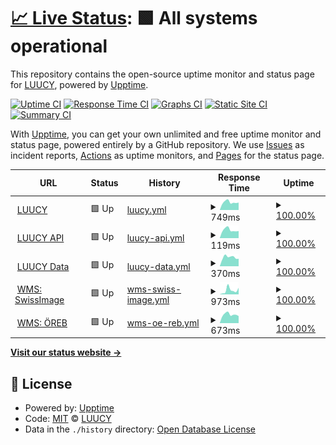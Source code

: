 # [📈 Live Status](https://status.luucy.ch): <!--live status--> **🟩 All systems operational**

This repository contains the open-source uptime monitor and status page for [LUUCY](luucy.ch), powered by [Upptime](https://github.com/upptime/upptime).

[![Uptime CI](https://github.com/luucyadmin/luucy-status/workflows/Uptime%20CI/badge.svg)](https://github.com/luucyadmin/luucy-status/actions?query=workflow%3A%22Uptime+CI%22)
[![Response Time CI](https://github.com/luucyadmin/luucy-status/workflows/Response%20Time%20CI/badge.svg)](https://github.com/luucyadmin/luucy-status/actions?query=workflow%3A%22Response+Time+CI%22)
[![Graphs CI](https://github.com/luucyadmin/luucy-status/workflows/Graphs%20CI/badge.svg)](https://github.com/luucyadmin/luucy-status/actions?query=workflow%3A%22Graphs+CI%22)
[![Static Site CI](https://github.com/luucyadmin/luucy-status/workflows/Static%20Site%20CI/badge.svg)](https://github.com/luucyadmin/luucy-status/actions?query=workflow%3A%22Static+Site+CI%22)
[![Summary CI](https://github.com/luucyadmin/luucy-status/workflows/Summary%20CI/badge.svg)](https://github.com/luucyadmin/luucy-status/actions?query=workflow%3A%22Summary+CI%22)

With [Upptime](https://upptime.js.org), you can get your own unlimited and free uptime monitor and status page, powered entirely by a GitHub repository. We use [Issues](https://github.com/luucyadmin/luucy-status/issues) as incident reports, [Actions](https://github.com/luucyadmin/luucy-status/actions) as uptime monitors, and [Pages](https://status.luucy.ch) for the status page.

<!--start: status pages-->
<!-- This summary is generated by Upptime (https://github.com/upptime/upptime) -->
<!-- Do not edit this manually, your changes will be overwritten -->
<!-- prettier-ignore -->
| URL | Status | History | Response Time | Uptime |
| --- | ------ | ------- | ------------- | ------ |
| <img alt="" src="https://icons.duckduckgo.com/ip3/app.luucy.ch.ico" height="13"> [LUUCY](https://app.luucy.ch/login) | 🟩 Up | [luucy.yml](https://github.com/luucyadmin/luucy-status/commits/HEAD/history/luucy.yml) | <details><summary><img alt="Response time graph" src="./graphs/luucy/response-time-week.png" height="20"> 749ms</summary><br><a href="https://status.luucy.ch/history/luucy"><img alt="Response time 740" src="https://img.shields.io/endpoint?url=https%3A%2F%2Fraw.githubusercontent.com%2Fluucyadmin%2Fluucy-status%2FHEAD%2Fapi%2Fluucy%2Fresponse-time.json"></a><br><a href="https://status.luucy.ch/history/luucy"><img alt="24-hour response time 717" src="https://img.shields.io/endpoint?url=https%3A%2F%2Fraw.githubusercontent.com%2Fluucyadmin%2Fluucy-status%2FHEAD%2Fapi%2Fluucy%2Fresponse-time-day.json"></a><br><a href="https://status.luucy.ch/history/luucy"><img alt="7-day response time 749" src="https://img.shields.io/endpoint?url=https%3A%2F%2Fraw.githubusercontent.com%2Fluucyadmin%2Fluucy-status%2FHEAD%2Fapi%2Fluucy%2Fresponse-time-week.json"></a><br><a href="https://status.luucy.ch/history/luucy"><img alt="30-day response time 726" src="https://img.shields.io/endpoint?url=https%3A%2F%2Fraw.githubusercontent.com%2Fluucyadmin%2Fluucy-status%2FHEAD%2Fapi%2Fluucy%2Fresponse-time-month.json"></a><br><a href="https://status.luucy.ch/history/luucy"><img alt="1-year response time 740" src="https://img.shields.io/endpoint?url=https%3A%2F%2Fraw.githubusercontent.com%2Fluucyadmin%2Fluucy-status%2FHEAD%2Fapi%2Fluucy%2Fresponse-time-year.json"></a></details> | <details><summary><a href="https://status.luucy.ch/history/luucy">100.00%</a></summary><a href="https://status.luucy.ch/history/luucy"><img alt="All-time uptime 99.99%" src="https://img.shields.io/endpoint?url=https%3A%2F%2Fraw.githubusercontent.com%2Fluucyadmin%2Fluucy-status%2FHEAD%2Fapi%2Fluucy%2Fuptime.json"></a><br><a href="https://status.luucy.ch/history/luucy"><img alt="24-hour uptime 100.00%" src="https://img.shields.io/endpoint?url=https%3A%2F%2Fraw.githubusercontent.com%2Fluucyadmin%2Fluucy-status%2FHEAD%2Fapi%2Fluucy%2Fuptime-day.json"></a><br><a href="https://status.luucy.ch/history/luucy"><img alt="7-day uptime 100.00%" src="https://img.shields.io/endpoint?url=https%3A%2F%2Fraw.githubusercontent.com%2Fluucyadmin%2Fluucy-status%2FHEAD%2Fapi%2Fluucy%2Fuptime-week.json"></a><br><a href="https://status.luucy.ch/history/luucy"><img alt="30-day uptime 100.00%" src="https://img.shields.io/endpoint?url=https%3A%2F%2Fraw.githubusercontent.com%2Fluucyadmin%2Fluucy-status%2FHEAD%2Fapi%2Fluucy%2Fuptime-month.json"></a><br><a href="https://status.luucy.ch/history/luucy"><img alt="1-year uptime 99.99%" src="https://img.shields.io/endpoint?url=https%3A%2F%2Fraw.githubusercontent.com%2Fluucyadmin%2Fluucy-status%2FHEAD%2Fapi%2Fluucy%2Fuptime-year.json"></a></details>
| <img alt="" src="https://icons.duckduckgo.com/ip3/app.luucy.ch.ico" height="13"> [LUUCY API](https://app.luucy.ch/api/version) | 🟩 Up | [luucy-api.yml](https://github.com/luucyadmin/luucy-status/commits/HEAD/history/luucy-api.yml) | <details><summary><img alt="Response time graph" src="./graphs/luucy-api/response-time-week.png" height="20"> 119ms</summary><br><a href="https://status.luucy.ch/history/luucy-api"><img alt="Response time 160" src="https://img.shields.io/endpoint?url=https%3A%2F%2Fraw.githubusercontent.com%2Fluucyadmin%2Fluucy-status%2FHEAD%2Fapi%2Fluucy-api%2Fresponse-time.json"></a><br><a href="https://status.luucy.ch/history/luucy-api"><img alt="24-hour response time 122" src="https://img.shields.io/endpoint?url=https%3A%2F%2Fraw.githubusercontent.com%2Fluucyadmin%2Fluucy-status%2FHEAD%2Fapi%2Fluucy-api%2Fresponse-time-day.json"></a><br><a href="https://status.luucy.ch/history/luucy-api"><img alt="7-day response time 119" src="https://img.shields.io/endpoint?url=https%3A%2F%2Fraw.githubusercontent.com%2Fluucyadmin%2Fluucy-status%2FHEAD%2Fapi%2Fluucy-api%2Fresponse-time-week.json"></a><br><a href="https://status.luucy.ch/history/luucy-api"><img alt="30-day response time 116" src="https://img.shields.io/endpoint?url=https%3A%2F%2Fraw.githubusercontent.com%2Fluucyadmin%2Fluucy-status%2FHEAD%2Fapi%2Fluucy-api%2Fresponse-time-month.json"></a><br><a href="https://status.luucy.ch/history/luucy-api"><img alt="1-year response time 160" src="https://img.shields.io/endpoint?url=https%3A%2F%2Fraw.githubusercontent.com%2Fluucyadmin%2Fluucy-status%2FHEAD%2Fapi%2Fluucy-api%2Fresponse-time-year.json"></a></details> | <details><summary><a href="https://status.luucy.ch/history/luucy-api">100.00%</a></summary><a href="https://status.luucy.ch/history/luucy-api"><img alt="All-time uptime 99.99%" src="https://img.shields.io/endpoint?url=https%3A%2F%2Fraw.githubusercontent.com%2Fluucyadmin%2Fluucy-status%2FHEAD%2Fapi%2Fluucy-api%2Fuptime.json"></a><br><a href="https://status.luucy.ch/history/luucy-api"><img alt="24-hour uptime 100.00%" src="https://img.shields.io/endpoint?url=https%3A%2F%2Fraw.githubusercontent.com%2Fluucyadmin%2Fluucy-status%2FHEAD%2Fapi%2Fluucy-api%2Fuptime-day.json"></a><br><a href="https://status.luucy.ch/history/luucy-api"><img alt="7-day uptime 100.00%" src="https://img.shields.io/endpoint?url=https%3A%2F%2Fraw.githubusercontent.com%2Fluucyadmin%2Fluucy-status%2FHEAD%2Fapi%2Fluucy-api%2Fuptime-week.json"></a><br><a href="https://status.luucy.ch/history/luucy-api"><img alt="30-day uptime 100.00%" src="https://img.shields.io/endpoint?url=https%3A%2F%2Fraw.githubusercontent.com%2Fluucyadmin%2Fluucy-status%2FHEAD%2Fapi%2Fluucy-api%2Fuptime-month.json"></a><br><a href="https://status.luucy.ch/history/luucy-api"><img alt="1-year uptime 99.99%" src="https://img.shields.io/endpoint?url=https%3A%2F%2Fraw.githubusercontent.com%2Fluucyadmin%2Fluucy-status%2FHEAD%2Fapi%2Fluucy-api%2Fuptime-year.json"></a></details>
| <img alt="" src="https://icons.duckduckgo.com/ip3/cdndata-01.luucy.ch.ico" height="13"> [LUUCY Data](https://cdndata-01.luucy.ch/terrain/sa/layer.json) | 🟩 Up | [luucy-data.yml](https://github.com/luucyadmin/luucy-status/commits/HEAD/history/luucy-data.yml) | <details><summary><img alt="Response time graph" src="./graphs/luucy-data/response-time-week.png" height="20"> 370ms</summary><br><a href="https://status.luucy.ch/history/luucy-data"><img alt="Response time 419" src="https://img.shields.io/endpoint?url=https%3A%2F%2Fraw.githubusercontent.com%2Fluucyadmin%2Fluucy-status%2FHEAD%2Fapi%2Fluucy-data%2Fresponse-time.json"></a><br><a href="https://status.luucy.ch/history/luucy-data"><img alt="24-hour response time 396" src="https://img.shields.io/endpoint?url=https%3A%2F%2Fraw.githubusercontent.com%2Fluucyadmin%2Fluucy-status%2FHEAD%2Fapi%2Fluucy-data%2Fresponse-time-day.json"></a><br><a href="https://status.luucy.ch/history/luucy-data"><img alt="7-day response time 370" src="https://img.shields.io/endpoint?url=https%3A%2F%2Fraw.githubusercontent.com%2Fluucyadmin%2Fluucy-status%2FHEAD%2Fapi%2Fluucy-data%2Fresponse-time-week.json"></a><br><a href="https://status.luucy.ch/history/luucy-data"><img alt="30-day response time 352" src="https://img.shields.io/endpoint?url=https%3A%2F%2Fraw.githubusercontent.com%2Fluucyadmin%2Fluucy-status%2FHEAD%2Fapi%2Fluucy-data%2Fresponse-time-month.json"></a><br><a href="https://status.luucy.ch/history/luucy-data"><img alt="1-year response time 419" src="https://img.shields.io/endpoint?url=https%3A%2F%2Fraw.githubusercontent.com%2Fluucyadmin%2Fluucy-status%2FHEAD%2Fapi%2Fluucy-data%2Fresponse-time-year.json"></a></details> | <details><summary><a href="https://status.luucy.ch/history/luucy-data">100.00%</a></summary><a href="https://status.luucy.ch/history/luucy-data"><img alt="All-time uptime 98.95%" src="https://img.shields.io/endpoint?url=https%3A%2F%2Fraw.githubusercontent.com%2Fluucyadmin%2Fluucy-status%2FHEAD%2Fapi%2Fluucy-data%2Fuptime.json"></a><br><a href="https://status.luucy.ch/history/luucy-data"><img alt="24-hour uptime 100.00%" src="https://img.shields.io/endpoint?url=https%3A%2F%2Fraw.githubusercontent.com%2Fluucyadmin%2Fluucy-status%2FHEAD%2Fapi%2Fluucy-data%2Fuptime-day.json"></a><br><a href="https://status.luucy.ch/history/luucy-data"><img alt="7-day uptime 100.00%" src="https://img.shields.io/endpoint?url=https%3A%2F%2Fraw.githubusercontent.com%2Fluucyadmin%2Fluucy-status%2FHEAD%2Fapi%2Fluucy-data%2Fuptime-week.json"></a><br><a href="https://status.luucy.ch/history/luucy-data"><img alt="30-day uptime 100.00%" src="https://img.shields.io/endpoint?url=https%3A%2F%2Fraw.githubusercontent.com%2Fluucyadmin%2Fluucy-status%2FHEAD%2Fapi%2Fluucy-data%2Fuptime-month.json"></a><br><a href="https://status.luucy.ch/history/luucy-data"><img alt="1-year uptime 98.95%" src="https://img.shields.io/endpoint?url=https%3A%2F%2Fraw.githubusercontent.com%2Fluucyadmin%2Fluucy-status%2FHEAD%2Fapi%2Fluucy-data%2Fuptime-year.json"></a></details>
| <img alt="" src="https://icons.duckduckgo.com/ip3/wms.geo.admin.ch.ico" height="13"> [WMS: SwissImage](https://wms.geo.admin.ch/?SERVICE=WMS&REQUEST=GetMap&VERSION=1.3.0&LAYERS=ch.swisstopo.swissimage&STYLES=default&CRS=EPSG:2056&BBOX=2550000,1060000,2660000,1140000&WIDTH=800&HEIGHT=582&FORMAT=image/png) | 🟩 Up | [wms-swiss-image.yml](https://github.com/luucyadmin/luucy-status/commits/HEAD/history/wms-swiss-image.yml) | <details><summary><img alt="Response time graph" src="./graphs/wms-swiss-image/response-time-week.png" height="20"> 973ms</summary><br><a href="https://status.luucy.ch/history/wms-swiss-image"><img alt="Response time 810" src="https://img.shields.io/endpoint?url=https%3A%2F%2Fraw.githubusercontent.com%2Fluucyadmin%2Fluucy-status%2FHEAD%2Fapi%2Fwms-swiss-image%2Fresponse-time.json"></a><br><a href="https://status.luucy.ch/history/wms-swiss-image"><img alt="24-hour response time 1398" src="https://img.shields.io/endpoint?url=https%3A%2F%2Fraw.githubusercontent.com%2Fluucyadmin%2Fluucy-status%2FHEAD%2Fapi%2Fwms-swiss-image%2Fresponse-time-day.json"></a><br><a href="https://status.luucy.ch/history/wms-swiss-image"><img alt="7-day response time 973" src="https://img.shields.io/endpoint?url=https%3A%2F%2Fraw.githubusercontent.com%2Fluucyadmin%2Fluucy-status%2FHEAD%2Fapi%2Fwms-swiss-image%2Fresponse-time-week.json"></a><br><a href="https://status.luucy.ch/history/wms-swiss-image"><img alt="30-day response time 709" src="https://img.shields.io/endpoint?url=https%3A%2F%2Fraw.githubusercontent.com%2Fluucyadmin%2Fluucy-status%2FHEAD%2Fapi%2Fwms-swiss-image%2Fresponse-time-month.json"></a><br><a href="https://status.luucy.ch/history/wms-swiss-image"><img alt="1-year response time 810" src="https://img.shields.io/endpoint?url=https%3A%2F%2Fraw.githubusercontent.com%2Fluucyadmin%2Fluucy-status%2FHEAD%2Fapi%2Fwms-swiss-image%2Fresponse-time-year.json"></a></details> | <details><summary><a href="https://status.luucy.ch/history/wms-swiss-image">100.00%</a></summary><a href="https://status.luucy.ch/history/wms-swiss-image"><img alt="All-time uptime 100.00%" src="https://img.shields.io/endpoint?url=https%3A%2F%2Fraw.githubusercontent.com%2Fluucyadmin%2Fluucy-status%2FHEAD%2Fapi%2Fwms-swiss-image%2Fuptime.json"></a><br><a href="https://status.luucy.ch/history/wms-swiss-image"><img alt="24-hour uptime 100.00%" src="https://img.shields.io/endpoint?url=https%3A%2F%2Fraw.githubusercontent.com%2Fluucyadmin%2Fluucy-status%2FHEAD%2Fapi%2Fwms-swiss-image%2Fuptime-day.json"></a><br><a href="https://status.luucy.ch/history/wms-swiss-image"><img alt="7-day uptime 100.00%" src="https://img.shields.io/endpoint?url=https%3A%2F%2Fraw.githubusercontent.com%2Fluucyadmin%2Fluucy-status%2FHEAD%2Fapi%2Fwms-swiss-image%2Fuptime-week.json"></a><br><a href="https://status.luucy.ch/history/wms-swiss-image"><img alt="30-day uptime 100.00%" src="https://img.shields.io/endpoint?url=https%3A%2F%2Fraw.githubusercontent.com%2Fluucyadmin%2Fluucy-status%2FHEAD%2Fapi%2Fwms-swiss-image%2Fuptime-month.json"></a><br><a href="https://status.luucy.ch/history/wms-swiss-image"><img alt="1-year uptime 100.00%" src="https://img.shields.io/endpoint?url=https%3A%2F%2Fraw.githubusercontent.com%2Fluucyadmin%2Fluucy-status%2FHEAD%2Fapi%2Fwms-swiss-image%2Fuptime-year.json"></a></details>
| <img alt="" src="https://icons.duckduckgo.com/ip3/wmscache1001.luucy.ch.ico" height="13"> [WMS: ÖREB](https://wmscache1001.luucy.ch/?service=WMS&version=1.1.1&request=GetMap&styles=&format=image%2Fjpeg&layers=ch_basemap_tlm_av_3&bbox=8.997459411621106%2C46.92157745361328%2C8.997802734374998%2C46.92192077636719&width=256&height=256&srs=EPSG%3A4326) | 🟩 Up | [wms-oe-reb.yml](https://github.com/luucyadmin/luucy-status/commits/HEAD/history/wms-oe-reb.yml) | <details><summary><img alt="Response time graph" src="./graphs/wms-oe-reb/response-time-week.png" height="20"> 673ms</summary><br><a href="https://status.luucy.ch/history/wms-oe-reb"><img alt="Response time 1692" src="https://img.shields.io/endpoint?url=https%3A%2F%2Fraw.githubusercontent.com%2Fluucyadmin%2Fluucy-status%2FHEAD%2Fapi%2Fwms-oe-reb%2Fresponse-time.json"></a><br><a href="https://status.luucy.ch/history/wms-oe-reb"><img alt="24-hour response time 570" src="https://img.shields.io/endpoint?url=https%3A%2F%2Fraw.githubusercontent.com%2Fluucyadmin%2Fluucy-status%2FHEAD%2Fapi%2Fwms-oe-reb%2Fresponse-time-day.json"></a><br><a href="https://status.luucy.ch/history/wms-oe-reb"><img alt="7-day response time 673" src="https://img.shields.io/endpoint?url=https%3A%2F%2Fraw.githubusercontent.com%2Fluucyadmin%2Fluucy-status%2FHEAD%2Fapi%2Fwms-oe-reb%2Fresponse-time-week.json"></a><br><a href="https://status.luucy.ch/history/wms-oe-reb"><img alt="30-day response time 669" src="https://img.shields.io/endpoint?url=https%3A%2F%2Fraw.githubusercontent.com%2Fluucyadmin%2Fluucy-status%2FHEAD%2Fapi%2Fwms-oe-reb%2Fresponse-time-month.json"></a><br><a href="https://status.luucy.ch/history/wms-oe-reb"><img alt="1-year response time 1692" src="https://img.shields.io/endpoint?url=https%3A%2F%2Fraw.githubusercontent.com%2Fluucyadmin%2Fluucy-status%2FHEAD%2Fapi%2Fwms-oe-reb%2Fresponse-time-year.json"></a></details> | <details><summary><a href="https://status.luucy.ch/history/wms-oe-reb">100.00%</a></summary><a href="https://status.luucy.ch/history/wms-oe-reb"><img alt="All-time uptime 99.70%" src="https://img.shields.io/endpoint?url=https%3A%2F%2Fraw.githubusercontent.com%2Fluucyadmin%2Fluucy-status%2FHEAD%2Fapi%2Fwms-oe-reb%2Fuptime.json"></a><br><a href="https://status.luucy.ch/history/wms-oe-reb"><img alt="24-hour uptime 100.00%" src="https://img.shields.io/endpoint?url=https%3A%2F%2Fraw.githubusercontent.com%2Fluucyadmin%2Fluucy-status%2FHEAD%2Fapi%2Fwms-oe-reb%2Fuptime-day.json"></a><br><a href="https://status.luucy.ch/history/wms-oe-reb"><img alt="7-day uptime 100.00%" src="https://img.shields.io/endpoint?url=https%3A%2F%2Fraw.githubusercontent.com%2Fluucyadmin%2Fluucy-status%2FHEAD%2Fapi%2Fwms-oe-reb%2Fuptime-week.json"></a><br><a href="https://status.luucy.ch/history/wms-oe-reb"><img alt="30-day uptime 100.00%" src="https://img.shields.io/endpoint?url=https%3A%2F%2Fraw.githubusercontent.com%2Fluucyadmin%2Fluucy-status%2FHEAD%2Fapi%2Fwms-oe-reb%2Fuptime-month.json"></a><br><a href="https://status.luucy.ch/history/wms-oe-reb"><img alt="1-year uptime 99.70%" src="https://img.shields.io/endpoint?url=https%3A%2F%2Fraw.githubusercontent.com%2Fluucyadmin%2Fluucy-status%2FHEAD%2Fapi%2Fwms-oe-reb%2Fuptime-year.json"></a></details>

<!--end: status pages-->

[**Visit our status website →**](https://status.luucy.ch)

## 📄 License

- Powered by: [Upptime](https://github.com/upptime/upptime)
- Code: [MIT](./LICENSE) © [LUUCY](luucy.ch)
- Data in the `./history` directory: [Open Database License](https://opendatacommons.org/licenses/odbl/1-0/)
